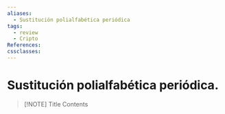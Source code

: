 ```yaml
---
aliases:
  - Sustitución polialfabética periódica
tags:
  - review
  - Cripto
References: 
cssclasses:
---
```

# Sustitución polialfabética periódica.

> [!NOTE] Title
> Contents
